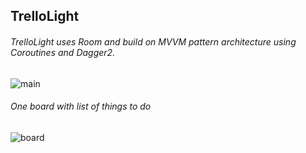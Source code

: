## TrelloLight

###### TrelloLight uses Room and build on MVVM pattern architecture using Coroutines and Dagger2.

![main](https://sun9-45.userapi.com/B37Y38Tu1Xj_L3KU8svwG0Levrn3fcdUPlyBFA/mWu1XDHmOnM.jpg) 

######  One board with list of things to do

![board](https://sun9-43.userapi.com/hjTeZ023ZBJlP39sRl1YnGUDAMXzq8yMrihHmQ/Sqqk5A4-c0E.jpg)
